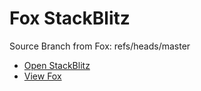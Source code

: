 # Fox StackBlitz

Source Branch from Fox: refs/heads/master

- [Open StackBlitz](https://stackblitz.com/github/assecosolutions/fox-stackblitz/tree/e14b774fda02d3a9b1117e739735d0b2f321cba2?terminal=start)
- [View Fox](https://github.com/assecosolutions/fox/tree/3122c01cf7d0f40918e75ae1c82a0b8cc1cbeb92)

